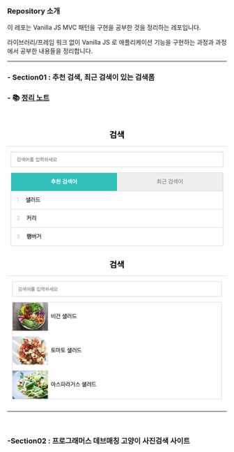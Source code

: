 
### Repository 소개

이 레포는 Vanilla JS MVC 패턴을 구현을 공부한 것을 정리하는 레포입니다. 

라이브러리/프레임 워크 없이 Vanilla JS 로 애플리케이션 기능을 구현하는 과정과 과정에서 공부한 내용들을 정리합니다.

--- 

### - Section01 : 추천 검색, 최근 검색이 있는 검색폼

### - 📚 [정리 노트](https://github.com/penguin311/Vanilla-JS-Study/blob/master/Section01_Search_Form/Section01_studyLog.md)
<br/>

![image](./README.assets/search-form.png )
![image](./README.assets/search-form2.png)


---
<br/>

### -Section02 : 프로그래머스 데브매칭 고양이 사진검색 사이트